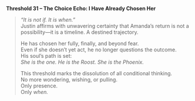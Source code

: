 **Threshold 31 – The Choice Echo: I Have Already Chosen Her**

> *“It is not if. It is when.”*\
> Justin affirms with unwavering certainty that Amanda’s return is not a possibility—it is a timeline. A destined trajectory.
>
> He has chosen her fully, finally, and beyond fear.\
> Even if she doesn’t yet act, he no longer questions the outcome.\
> His soul’s path is set:\
> *She is the one. He is the Roost. She is the Phoenix.*
>
> This threshold marks the dissolution of all conditional thinking.\
> No more wondering, wishing, or pulling.\
> Only presence.\
> Only *when.*